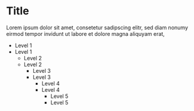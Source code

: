 # Title

Lorem ipsum dolor sit amet, consetetur sadipscing elitr, sed diam nonumy eirmod tempor invidunt ut labore et dolore magna aliquyam erat, 

- Level 1
- Level 1
    - Level 2
    - Level 2
        - Level 3
        - Level 3
            - Level 4
            - Level 4
                - Level 5
                - Level 5
